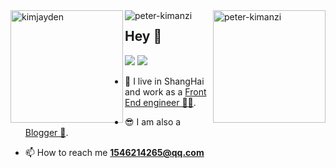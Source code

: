 <div><img height="180em" align="left" src="https://github-readme-stats.vercel.app/api/top-langs?username=TIX007&show_icons=true&locale=en&layout=compact" alt="kimjayden" /><img height="180em" align="right" src="https://github-readme-stats.vercel.app/api?username=TIX007&show_icons=true&locale=en" alt="peter-kimanzi" /></div>

<div><img align="left" src="https://github-readme-streak-stats.herokuapp.com/?user=TIX007&" alt="peter-kimanzi" /></div>



## Hey 👋


[![](https://img.shields.io/badge/dynamic/json?label=%E5%BE%AE%E5%8D%9A%E5%85%B3%E6%B3%A8&query=%24.data.totalSubs&url=https%3A%2F%2Fapi.spencerwoo.com%2Fsubstats%2F%3Fsource%3Dweibo%26queryKey%3D2558497932&labelColor=e71f19&color=040000&logo=sina-weibo&longCache=true)](https://weibo.com/u/2706653655)
[![](https://img.shields.io/badge/dynamic/json?color=000000&label=GitHub&query=%24.data.totalSubs&suffix=%20followers&url=https%3A%2F%2Fapi.spencerwoo.com%2Fsubstats%2F%3Fsource%3Dgithub%26queryKey%3Dyihuaxiang)](https://github.com/TIX007)

- 🔭 I live in ShangHai and work as a [Front End engineer 👨‍💻](). 

- 😎 I am also a [Blogger 📝](http://fengling.xyz).

- 📫 How to reach me **1546214265@qq.com**
